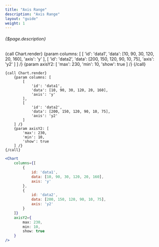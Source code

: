 ```yaml
---
title: "Axis Range"
description: "Axis Range"
layout: "guide"
weight: 1
---
```


###### {$page.description}

<article id="1">

{call Chart.render}
	{param columns: [
		[
			'id': 'data1',
			'data': [10, 90, 30, 120, 20, 160],
			'axis': 'y'
		],
		[
			'id': 'data2',
			'data': [200, 150, 120, 90, 10, 75],
			'axis': 'y2'
		]
	] /}
	{param axisY2: [
		'max': 230,
		'min': 10,
		'show': true
	] /}
{/call}


```soy
{call Chart.render}
	{param columns: [
		[
			'id': 'data1',
			'data': [10, 90, 30, 120, 20, 160],
			'axis': 'y'
		],
		[
			'id': 'data2',
			'data': [200, 150, 120, 90, 10, 75],
			'axis': 'y2'
		]
	] /}
	{param axisY2: [
		'max': 230,
		'min': 10,
		'show': true
	] /}
{/call}
```

```jsx
<Chart
	columns={[
		{
			id: 'data1',
			data: [10, 90, 30, 120, 20, 160],
			axis: 'y'
		},
		{
			id: 'data2',
			data: [200, 150, 120, 90, 10, 75],
			axis: 'y2'
		}
	]}
	axisY2={
		max: 230,
		min: 10,
		show: true
	}
/>
```
</article>